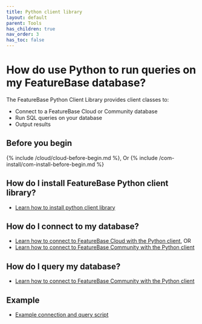 ```yaml
---
title: Python client library
layout: default
parent: Tools
has_children: true
nav_order: 3
has_toc: false
---
```


# How do use Python to run queries on my FeatureBase database?

The FeatureBase Python Client Library provides client classes to:
* Connect to a FeatureBase Cloud or Community database
* Run SQL queries on your database
* Output results

## Before you begin

{% include /cloud/cloud-before-begin.md %}, Or
{% include /com-install/com-install-before-begin.md %}

## How do I install FeatureBase Python client library?

* [Learn how to install python client library](/docs/tools/python-client-library/python-client-install)

## How do I connect to my database?

* [Learn how to connect to FeatureBase Cloud with the Python client](/docs/tools/python-client-library/python-client-connect-cloud), OR
* [Learn how to connect to FeatureBase Community with the Python client](/docs/tools/python-client-library/python-client-connect-community)

## How do I query my database?

* [Learn how to connect to FeatureBase Community with the Python client](/docs/tools/python-client-library/python-client-connect-community)

## Example

* [Example connection and query script](/docs/tools/python-client-library/python-client-connect-community#example)
